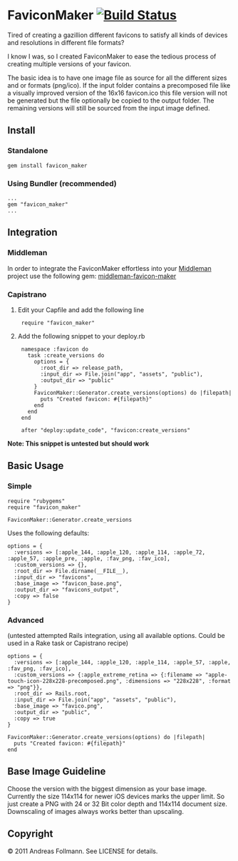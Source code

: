 FaviconMaker [![Build Status](https://secure.travis-ci.org/follmann/favicon_maker.png)](http://travis-ci.org/follmann/favicon_maker)
============

Tired of creating a gazillion different favicons to satisfy all kinds of devices and resolutions in different file formats?

I know I was, so I created FaviconMaker to ease the tedious process of creating multiple versions of your favicon.

The basic idea is to have one image file as source for all the different sizes and or formats (png/ico). If the input folder contains a precomposed file like a visually improved version of the 16x16 favicon.ico this file version will not be generated but the file optionally be copied to the output folder. The remaining versions will still be sourced from the input image defined.

## Install
### Standalone
    gem install favicon_maker

### Using Bundler (recommended)
    ...
    gem "favicon_maker"
    ...

## Integration
### Middleman
In order to integrate the FaviconMaker effortless into your [Middleman](https://github.com/tdreyno/middleman) project use the following gem: [middleman-favicon-maker](https://github.com/follmann/middleman-favicon-maker)
### Capistrano
1. Edit your Capfile and add the following line

        require "favicon_maker"

2. Add the following snippet to your deploy.rb

        namespace :favicon do
          task :create_versions do
            options = {
              :root_dir => release_path,
              :input_dir => File.join("app", "assets", "public"),
              :output_dir => "public"
            }
            FaviconMaker::Generator.create_versions(options) do |filepath|
              puts "Created favicon: #{filepath}"
            end
          end
        end

        after "deploy:update_code", "favicon:create_versions"

**Note: This snippet is untested but should work**

## Basic Usage
### Simple
    require "rubygems"
    require "favicon_maker"

    FaviconMaker::Generator.create_versions

Uses the following defaults:

    options = {
      :versions => [:apple_144, :apple_120, :apple_114, :apple_72, :apple_57, :apple_pre, :apple, :fav_png, :fav_ico],
      :custom_versions => {},
      :root_dir => File.dirname(__FILE__),
      :input_dir => "favicons",
      :base_image => "favicon_base.png",
      :output_dir => "favicons_output",
      :copy => false
    }

### Advanced
(untested attempted Rails integration, using all available options. Could be used in a Rake task or Capistrano recipe)

    options = {
      :versions => [:apple_144, :apple_120, :apple_114, :apple_57, :apple, :fav_png, :fav_ico],
      :custom_versions => {:apple_extreme_retina => {:filename => "apple-touch-icon-228x228-precomposed.png", :dimensions => "228x228", :format => "png"}},
      :root_dir => Rails.root,
      :input_dir => File.join("app", "assets", "public"),
      :base_image => "favico.png",
      :output_dir => "public",
      :copy => true
    }

    FaviconMaker::Generator.create_versions(options) do |filepath|
      puts "Created favicon: #{filepath}"
    end

## Base Image Guideline
Choose the version with the biggest dimension as your base image. Currently the size 114x114 for newer iOS devices marks the upper limit. So just create a PNG with 24 or 32 Bit color depth and 114x114 document size. Downscaling of images always works better than upscaling.

## Copyright

&copy; 2011 Andreas Follmann. See LICENSE for details.
